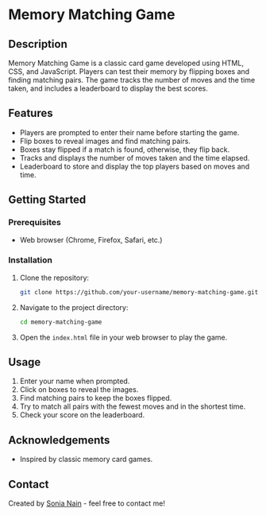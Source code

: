 # Memory Matching Game

## Description

Memory Matching Game is a classic card game developed using HTML, CSS, and JavaScript. Players can test their memory by flipping boxes and finding matching pairs. The game tracks the number of moves and the time taken, and includes a leaderboard to display the best scores.

## Features

- Players are prompted to enter their name before starting the game.
- Flip boxes to reveal images and find matching pairs.
- Boxes stay flipped if a match is found, otherwise, they flip back.
- Tracks and displays the number of moves taken and the time elapsed.
- Leaderboard to store and display the top players based on moves and time.

## Getting Started

### Prerequisites

- Web browser (Chrome, Firefox, Safari, etc.)

### Installation

1. Clone the repository:

    ```bash
    git clone https://github.com/your-username/memory-matching-game.git
    ```

2. Navigate to the project directory:

    ```bash
    cd memory-matching-game
    ```

3. Open the `index.html` file in your web browser to play the game.

## Usage

1. Enter your name when prompted.
2. Click on boxes to reveal the images.
3. Find matching pairs to keep the boxes flipped.
4. Try to match all pairs with the fewest moves and in the shortest time.
5. Check your score on the leaderboard.

## Acknowledgements

- Inspired by classic memory card games.

## Contact

Created by [Sonia Nain](https://github.com/Sonia364/) - feel free to contact me!

